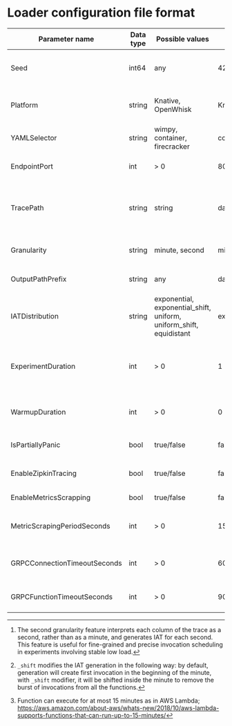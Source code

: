 # Loader configuration file format

| Parameter name               | Data type | Possible values                                                     | Default value       | Description                                                                     |
|------------------------------|-----------|---------------------------------------------------------------------|---------------------|---------------------------------------------------------------------------------|
| Seed                         | int64     | any                                                                 | 42                  | Seed for specification generator (for reproducibility)                          |
| Platform                     | string    | Knative, OpenWhisk                                                  | Knative             | The serverless platform the functions will be executed on                       |
| YAMLSelector                 | string    | wimpy, container, firecracker                                       | container           | Service YAML depending on sandbox type                                          |
| EndpointPort                 | int       | > 0                                                                 | 80                  | Port to be appended to the service URL                                          |
| TracePath                    | string    | string                                                              | data/traces         | Folder with Azure trace dimensions (invocations.csv, durations.csv, memory.csv) |
| Granularity                  | string    | minute, second                                                      | minute              | Granularity for trace interpretation[^1]                                        |
| OutputPathPrefix             | string    | any                                                                 | data/out/experiment | Results file(s) output path prefix                                              |
| IATDistribution              | string    | exponential, exponential_shift, uniform, uniform_shift, equidistant | exponential         | IAT distribution[^2]                                                            |
| ExperimentDuration           | int       | > 0                                                                 | 1                   | Experiment duration in minutes of trace to execute excluding warmup             |
| WarmupDuration               | int       | > 0                                                                 | 0                   | Warmup duration in minutes(disabled if zero)                                    |
| IsPartiallyPanic             | bool      | true/false                                                          | false               | Pseudo-panic-mode only in Knative                                               |
| EnableZipkinTracing          | bool      | true/false                                                          | false               | Show loader span in Zipkin traces                                               |
| EnableMetricsScrapping       | bool      | true/false                                                          | false               | Scrap cluster-wide metrics                                                      |
| MetricScrapingPeriodSeconds  | int       | > 0                                                                 | 15                  | Period of Prometheus metrics scrapping                                          |
| GRPCConnectionTimeoutSeconds | int       | > 0                                                                 | 60                  | Timeout for establishing a gRPC connection                                      |
| GRPCFunctionTimeoutSeconds   | int       | > 0                                                                 | 90                  | Maximum time given to function to execute[^3]                                   |

[^1]: The second granularity feature interprets each column of the trace as a second, rather than as a minute, and
generates IAT for each second. This feature is useful for fine-grained and precise invocation scheduling in experiments
involving stable low load.

[^2]: `_shift` modifies the IAT generation in the following way: by default, generation will create first invocation in the beginning of the minute, with `_shift` modifier, it will be shifted inside the minute to remove the burst of invocations from all the functions.

[^3]: Function can execute for at most 15 minutes as in AWS
Lambda; https://aws.amazon.com/about-aws/whats-new/2018/10/aws-lambda-supports-functions-that-can-run-up-to-15-minutes/
